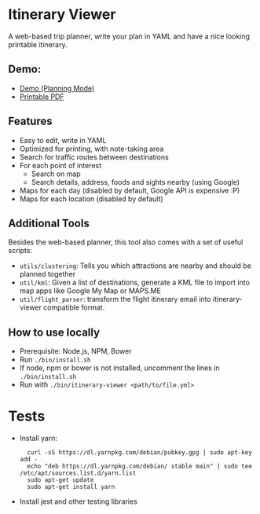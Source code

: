 # Itinerary Viewer

A web-based trip planner, write your plan in YAML and have a nice looking printable itinerary.

## Demo:
* [Demo (Planning Mode)](https://shinglyu.github.io/itinerary-viewer/?planningMode=1)
* [Printable PDF](https://shinglyu.github.io/itinerary-viewer/demo_itinerary.pdf)

## Features
* Easy to edit, write in YAML
* Optimized for printing, with note-taking area
* Search for traffic routes between destinations
* For each point of interest
  * Search on map
  * Search details, address, foods and sights nearby (using Google)
* Maps for each day (disabled by default, Google API is expensive :P)
* Maps for each location (disabled by default)

## Additional Tools
Besides the web-based planner, this tool also comes with a set of useful scripts:

* `utils/clustering`: Tells you which attractions are nearby and should be planned together
* `util/kml`: Given a list of destinations, generate a KML file to import into map apps like Google My Map or MAPS.ME
* `util/flight_parser`: transform the flight itinerary email into itinerary-viewer compatible format.

## How to use locally

* Prerequisite: Node.js, NPM, Bower
* Run `./bin/install.sh`
* If node, npm or bower is not installed, uncomment the lines in `./bin/install.sh`
* Run with `./bin/itinerary-viewer <path/to/file.yml>`

# Tests
* Install yarn:

        curl -sS https://dl.yarnpkg.com/debian/pubkey.gpg | sudo apt-key add -
        echo "deb https://dl.yarnpkg.com/debian/ stable main" | sudo tee /etc/apt/sources.list.d/yarn.list
        sudo apt-get update
        sudo apt-get install yarn

* Install jest and other testing libraries
